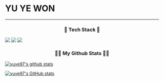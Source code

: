 # YU YE WON
---
<h3 align="center">🌱 Tech Stack 🌱</h3>

<img src="https://img.shields.io/badge/JAVA-007396?style=for-the-badge&logo=java&logoColor=white"></a>
<img src="https://img.shields.io/badge/Spring-6DB33F?style=for-the-badge&logo=Spring&logoColor=white">
<img src="https://img.shields.io/badge/oracle-F80000?style=for-the-badge&logo=oracle&logoColor=white">

<h3 align="center">👩‍💻 My Github Stats 👩‍💻</h3>

[![yuye97's github stats](https://github-readme-stats.vercel.app/api/top-langs/?username=yuye97&show_icons=true&hide_border=true&title_color=004386&icon_color=004386&layout=compact)](https://github.com/yuye97)

[![yuye97's GitHub stats](https://github-readme-stats.vercel.app/api?username=hyeinisfree&hide_title=true&show_icons=true&include_all_commits=true&disable_animations=true&theme=vue)](https://github.com/yuye97/github-readme-stats)
